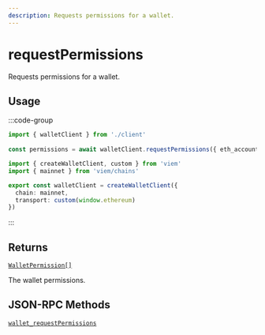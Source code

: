 ```yaml
---
description: Requests permissions for a wallet.
---
```


# requestPermissions

Requests permissions for a wallet.

## Usage

:::code-group

```ts [example.ts]
import { walletClient } from './client'
 
const permissions = await walletClient.requestPermissions({ eth_accounts: {} }) // [!code focus:99]
```

```ts [client.ts]
import { createWalletClient, custom } from 'viem'
import { mainnet } from 'viem/chains'

export const walletClient = createWalletClient({
  chain: mainnet,
  transport: custom(window.ethereum)
})
```

:::

## Returns

[`WalletPermission[]`](/docs/glossary/types#walletpermission)

The wallet permissions.

## JSON-RPC Methods

[`wallet_requestPermissions`](https://eips.ethereum.org/EIPS/eip-2255)


